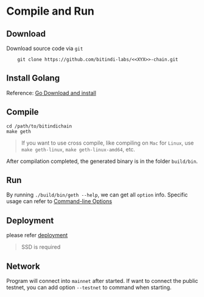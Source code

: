 # Compile and Run

## Download
Download source code via `git`
```
    git clone https://github.com/bitindi-labs/<<XYX>>-chain.git
```
## Install Golang
Reference: [Go Download and install](https://golang.org/doc/install)

## Compile
```
cd /path/to/bitindichain
make geth
```
> If you want to use cross compile, like compiling on `Mac` for `Linux`, use `make geth-linux`, `make geth-linux-amd64`, etc.


After compilation completed, the generated binary is in the folder `build/bin`.

## Run
By running `./build/bin/geth --help`, we can get all `option` info. Specific usage can refer to [Command-line Options](https://geth.ethereum.org/docs/interface/command-line-options)

## Deployment

please refer [deployment](/dev/deploy.md)

> SSD is required

## Network
Program will connect into `mainnet` after started. If want to connect the public testnet, you can add option `--testnet` to command when starting. 
